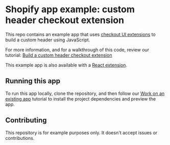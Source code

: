 # Shopify app example: custom header checkout extension

This repo contains an example app that uses [checkout UI extensions](https://shopify.dev/docs/api/checkout-ui-extensions) to build a custom header using JavaScript.

For more information, and for a walkthrough of this code, review our tutorial: [Build a custom header checkout extension](https://shopify.dev/docs/apps/checkout/header-footer/customize-header?framework=javascript)

This example app is also available with a [React extension](https://github.com/Shopify/example-checkout--custom-header--react).

## Running this app

To run this app locally, clone the repository, and then follow our [Work on an existing app](https://shopify.dev/docs/apps/tools/cli/existing) tutorial to install the project dependencies and preview the app.

## Contributing

This repository is for example purposes only. It doesn't accept issues or contributions.
